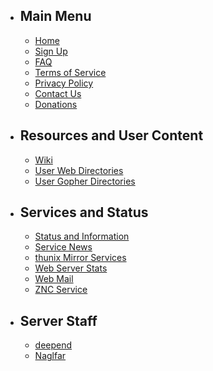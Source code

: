 -   Main Menu
    ---------
    -   [Home](/main)
    -   [Sign Up](/signup)
    -   [FAQ](/faq)
    -   [Terms of Service](/tos)
    -   [Privacy Policy](/privacy)
    -   [Contact Us](/contact)
    -   [Donations](/donate)

-   Resources and User Content
    ---------------------------
    -   [Wiki](https://wiki.thunix.net/)
    -   [User Web Directories](/users)
    -   [User Gopher Directories](https://gopher.tildeverse.org/thunix.net)

-   Services and Status
    --------------------
    -   [Status and Information](/server)
    -   [Service News](/news)
    -   [thunix Mirror Services](https://ftp.thunix.net/)
    -   [Web Server Stats](https://stats.thunix.net/)
    -   [Web Mail](/webmail/)
    -   [ZNC Service](https://thunix.net:1356/)

-   Server Staff
    -------------
    -   [deepend](/~deepend/)
    -   [Naglfar](/~naglfar/)
